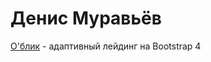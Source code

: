 
# Денис Муравьёв

[О'блик](https://denya-m.github.io/oblik/ "Парикмахерская О'блик") - адаптивный лейдинг на Bootstrap 4
